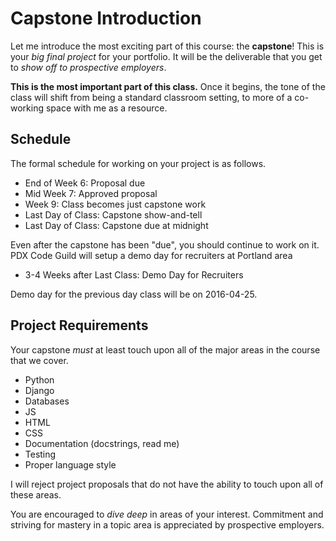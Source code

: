 # Capstone Introduction
Let me introduce the most exciting part of this course: the **capstone**!
This is your _big final project_ for your portfolio.
It will be the deliverable that you get to _show off to prospective employers_.

**This is the most important part of this class.**
Once it begins, the tone of the class will shift from being a standard classroom setting, to more of a co-working space with me as a resource.

## Schedule
The formal schedule for working on your project is as follows.
* End of Week 6: Proposal due
* Mid Week 7: Approved proposal
* Week 9: Class becomes just capstone work
* Last Day of Class: Capstone show-and-tell
* Last Day of Class: Capstone due at midnight

Even after the capstone has been "due", you should continue to work on it.
PDX Code Guild will setup a demo day for recruiters at Portland area
* 3-4 Weeks after Last Class: Demo Day for Recruiters

Demo day for the previous day class will be on 2016-04-25.

## Project Requirements
Your capstone _must_ at least touch upon all of the major areas in the course that we cover.
* Python
* Django
* Databases
* JS
* HTML
* CSS
* Documentation (docstrings, read me)
* Testing
* Proper language style

I will reject project proposals that do not have the ability to touch upon all of these areas.

You are encouraged to _dive deep_ in areas of your interest.
Commitment and striving for mastery in a topic area is appreciated by prospective employers.
